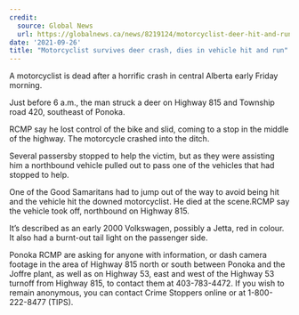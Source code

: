 ```yaml
---
credit:
  source: Global News
  url: https://globalnews.ca/news/8219124/motorcyclist-deer-hit-and-run/
date: '2021-09-26'
title: "Motorcyclist survives deer crash, dies in vehicle hit and run"
---
```

A motorcyclist is dead after a horrific crash in central Alberta early Friday morning.

Just before 6 a.m., the man struck a deer on Highway 815 and Township road 420, southeast of Ponoka.

RCMP say he lost control of the bike and slid, coming to a stop in the middle of the highway. The motorcycle crashed into the ditch.

Several passersby stopped to help the victim, but as they were assisting him a northbound vehicle pulled out to pass one of the vehicles that had stopped to help.

One of the Good Samaritans had to jump out of the way to avoid being hit and the vehicle hit the downed motorcyclist. He died at the scene.RCMP say the vehicle took off, northbound on Highway 815.

It’s described as an early 2000 Volkswagen, possibly a Jetta, red in colour. It also had a burnt-out tail light on the passenger side.

Ponoka RCMP are asking for anyone with information, or dash camera footage in the area of Highway 815 north or south between Ponoka and the Joffre plant, as well as on Highway 53, east and west of the Highway 53 turnoff from Highway 815, to contact them at 403-783-4472. If you wish to remain anonymous, you can contact Crime Stoppers online or at 1-800-222-8477 (TIPS).
